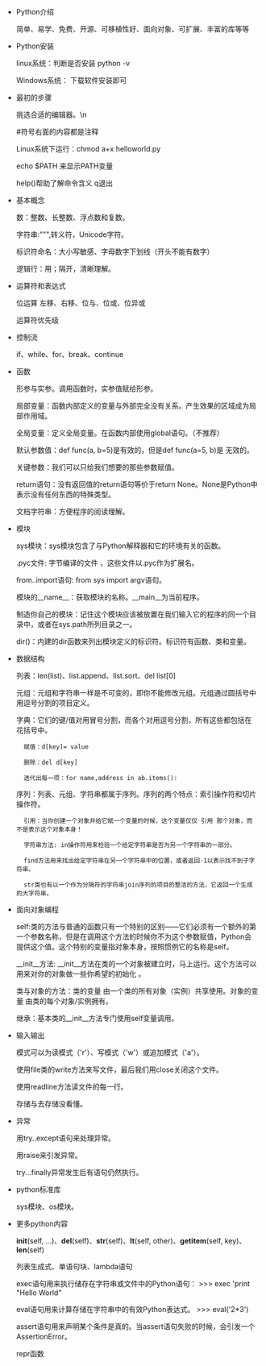 - Python介绍

    简单、易学、免费、开源、可移植性好、面向对象、可扩展、丰富的库等等

- Python安装

    linux系统：判断是否安装 python -v

    Windows系统： 下载软件安装即可

- 最初的步骤

    挑选合适的编辑器。\n

    \#符号右面的内容都是注释

    Linux系统下运行：chmod a+x helloworld.py

    echo $PATH 来显示PATH变量

    help()帮助了解命令含义 q退出

- 基本概念

    数：整数、长整数、浮点数和复数。

    字符串:""",转义符，Unicode字符。

    标识符命名：大小写敏感、字母数字下划线（开头不能有数字）

    逻辑行：用；隔开，清晰理解。

- 运算符和表达式

    位运算 左移、右移、位与、位或、位异或

    运算符优先级

- 控制流

    if、while、for、break、continue

- 函数

    形参与实参。调用函数时，实参值赋给形参。

    局部变量：函数内部定义的变量与外部完全没有关系。产生效果的区域成为局部作用域。

    全局变量：定义全局变量。在函数内部使用global语句。（不推荐）

    默认参数值：def func(a, b=5)是有效的，但是def func(a=5, b)是 无效的。

    关键参数：我们可以只给我们想要的那些参数赋值。

    return语句：没有返回值的return语句等价于return None。None是Python中表示没有任何东西的特殊类型。

    文档字符串：方便程序的阅读理解。

- 模块

    sys模块：sys模块包含了与Python解释器和它的环境有关的函数。

    .pyc文件: 字节编译的文件 ，这些文件以.pyc作为扩展名。

    from..import语句: from sys import argv语句。

    模块的__name__：获取模块的名称。__main__为当前程序。

    制造你自己的模块：记住这个模块应该被放置在我们输入它的程序的同一个目录中，或者在sys.path所列目录之一。

    dir()：内建的dir函数来列出模块定义的标识符。标识符有函数、类和变量。

- 数据结构

    列表：len(list)、list.append、list.sort、del list[0]

    元组：元组和字符串一样是不可变的，即你不能修改元组。元组通过圆括号中用逗号分割的项目定义。

    字典：它们的键/值对用冒号分割，而各个对用逗号分割，所有这些都包括在花括号中。

        赋值：d[key]= value

        删除：del d[key]

        迭代出每一项：for name,address in ab.items():

    序列：列表、元组、字符串都属于序列。序列的两个特点：索引操作符和切片操作符。

        引用：当你创建一个对象并给它赋一个变量的时候，这个变量仅仅 引用 那个对象，而不是表示这个对象本身！

        字符串方法: in操作符用来检验一个给定字符串是否为另一个字符串的一部分。

        find方法用来找出给定字符串在另一个字符串中的位置，或者返回-1以表示找不到子字符串。

        str类也有以一个作为分隔符的字符串join序列的项目的整洁的方法，它返回一个生成的大字符串。

- 面向对象编程

    self:类的方法与普通的函数只有一个特别的区别——它们必须有一个额外的第一个参数名称，但是在调用这个方法的时候你不为这个参数赋值，Python会提供这个值。这个特别的变量指对象本身，按照惯例它的名称是self。

    __init__方法: __init__方法在类的一个对象被建立时，马上运行。这个方法可以用来对你的对象做一些你希望的初始化 。

    类与对象的方法：类的变量 由一个类的所有对象（实例）共享使用。对象的变量 由类的每个对象/实例拥有。

    继承：基本类的__init__方法专门使用self变量调用。

- 输入输出

    模式可以为读模式（'r'）、写模式（'w'）或追加模式（'a'）。

    使用file类的write方法来写文件，最后我们用close关闭这个文件。

    使用readline方法读文件的每一行。

    存储与去存储没看懂。

- 异常

    用try..except语句来处理异常。

    用raise来引发异常。

    try...finally异常发生后有语句仍然执行。

- python标准库

    sys模块、os模块。

- 更多python内容

    __init__(self, ...)、__del__(self)、__str__(self)、__lt__(self, other)、__getitem__(self, key)、__len__(self)

    列表生成式、单语句块、lambda语句

    exec语句用来执行储存在字符串或文件中的Python语句：
    \>>> exec 'print "Hello World"

    eval语句用来计算存储在字符串中的有效Python表达式。
    \>>> eval('2*3')

    assert语句用来声明某个条件是真的。当assert语句失败的时候，会引发一个AssertionError。

    repr函数


